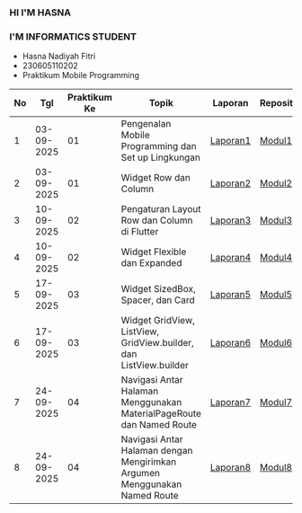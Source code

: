### HI I'M HASNA
### I'M INFORMATICS STUDENT

- Hasna Nadiyah Fitri
- 230605110202
- Praktikum Mobile Programming

|  No | Tgl   | Praktikum Ke   | Topik  | Laporan   | Repository   |
| ------------ | ------------ | ------------ | ------------ | ------------ | ------------ |
|  1 |  03-09-2025 |  01 | Pengenalan Mobile Programming dan Set up Lingkungan   |  [Laporan1](https://drive.google.com/drive/folders/180fel8FdFKjTFseAjZovF0S5vZNKc8od?usp=sharing "Laporan1") |   [Modul1](https://github.com/hasna102/PraktikumModul1 "Modul1")|
|   2|   03-09-2025|   01|Widget Row dan Column  | [Laporan2](https://drive.google.com/file/d/18BNbAxNezrz_CcFlAXyz0XNTfa0iJWzP/view?usp=drive_link "Laporan2") |  [Modul2](https://github.com/hasna102/PraktikumModul2 "Modul2") |  |
|   3|   10-09-2025|   02|Pengaturan Layout Row dan Column di Flutter  | [Laporan3](https://drive.google.com/drive/folders/1Zho8k7DReHPtA14_Bj3kI3nrjPvVlTFp?usp=sharing "Laporan3") |[Modul3](https://github.com/hasna102/PraktikumModul3 "Modul3")  |  |
|   4|   10-09-2025|   02|Widget Flexible dan Expanded  | [Laporan4](https://drive.google.com/drive/folders/1OYB6py5d8AyNLKcS58NUj_z2PaTtGlCX?usp=sharing "Laporan4")|[Modul4](https://github.com/hasna102/PraktikumModul4 "Modul4")|  |
|   5|   17-09-2025|   03|Widget SizedBox, Spacer, dan Card | [Laporan5](https://drive.google.com/drive/folders/1xGrLKk-V89FN3Czf1Ije_92avYp-4gyn?usp=sharing "Laporan3")| [Modul5](https://github.com/hasna102/PraktikumModul5 "Modul5")|  |
|   6|   17-09-2025|   03|Widget GridView, ListView, GridView.builder, dan ListView.builder | [Laporan6](https://drive.google.com/drive/folders/13QUMxw8edehjIDEdWpUjcmNZtVxqu3B9?usp=sharing "Modul6")|[Modul6](https://github.com/hasna102/Praktikumodul6 "Laporan5") |  |
|   7|   24-09-2025|   04|Navigasi Antar Halaman Menggunakan MaterialPageRoute dan Named Route | [Laporan7](https://drive.google.com/drive/folders/1rMgrxC5s8H4lyMbYsh0Ir19UvKXAFBI6?usp=drive_link "Laporan7")| [Modul7](https://github.com/hasna102/PraktikumModul7 "Modul7")|  |
|   8|   24-09-2025|   04|Navigasi Antar Halaman dengan Mengirimkan Argumen Menggunakan Named Route | [Laporan8](https://drive.google.com/drive/folders/1b9l3RUYH7Cw_LFL_6YTDdczCK9T69vVZ?usp=drive_link "Laporan8")| [Modul8](https://github.com/hasna102/PraktikumModul8 "Modul8")|  |

